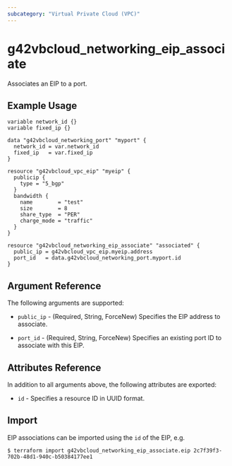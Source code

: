```yaml
---
subcategory: "Virtual Private Cloud (VPC)"
---
```


# g42vbcloud_networking_eip_associate

Associates an EIP to a port.

## Example Usage

```hcl
variable network_id {}
variable fixed_ip {}

data "g42vbcloud_networking_port" "myport" {
  network_id = var.network_id
  fixed_ip   = var.fixed_ip
}

resource "g42vbcloud_vpc_eip" "myeip" {
  publicip {
    type = "5_bgp"
  }
  bandwidth {
    name        = "test"
    size        = 8
    share_type  = "PER"
    charge_mode = "traffic"
  }
}

resource "g42vbcloud_networking_eip_associate" "associated" {
  public_ip = g42vbcloud_vpc_eip.myeip.address
  port_id   = data.g42vbcloud_networking_port.myport.id
}
```

## Argument Reference

The following arguments are supported:

* `public_ip` - (Required, String, ForceNew) Specifies the EIP address to associate.

* `port_id` - (Required, String, ForceNew) Specifies an existing port ID to associate with this EIP.

## Attributes Reference

In addition to all arguments above, the following attributes are exported:

* `id` - Specifies a resource ID in UUID format.

## Import

EIP associations can be imported using the `id` of the EIP, e.g.

```
$ terraform import g42vbcloud_networking_eip_associate.eip 2c7f39f3-702b-48d1-940c-b50384177ee1
```
